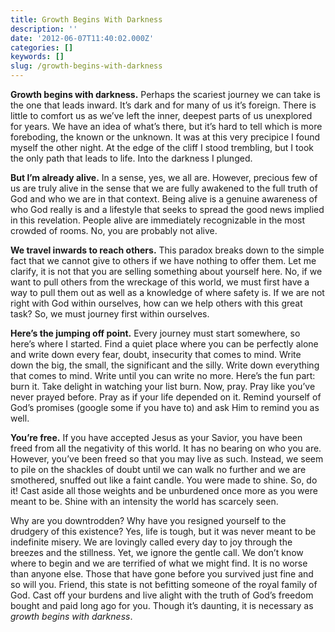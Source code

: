 ```yaml
---
title: Growth Begins With Darkness
description: ''
date: '2012-06-07T11:40:02.000Z'
categories: []
keywords: []
slug: /growth-begins-with-darkness
---
```


**Growth begins with darkness.** Perhaps the scariest journey we can take is the one that leads inward. It’s dark and for many of us it’s foreign. There is little to comfort us as we’ve left the inner, deepest parts of us unexplored for years. We have an idea of what’s there, but it’s hard to tell which is more foreboding, the known or the unknown. It was at this very precipice I found myself the other night. At the edge of the cliff I stood trembling, but I took the only path that leads to life. Into the darkness I plunged.

**But I’m already alive.** In a sense, yes, we all are. However, precious few of us are truly alive in the sense that we are fully awakened to the full truth of God and who we are in that context. Being alive is a genuine awareness of who God really is and a lifestyle that seeks to spread the good news implied in this revelation. People alive are immediately recognizable in the most crowded of rooms. No, you are probably not alive.

**We travel inwards to reach others.** This paradox breaks down to the simple fact that we cannot give to others if we have nothing to offer them. Let me clarify, it is not that you are selling something about yourself here. No, if we want to pull others from the wreckage of this world, we must first have a way to pull them out as well as a knowledge of where safety is. If we are not right with God within ourselves, how can we help others with this great task? So, we must journey first within ourselves.

**Here’s the jumping off point.** Every journey must start somewhere, so here’s where I started. Find a quiet place where you can be perfectly alone and write down every fear, doubt, insecurity that comes to mind. Write down the big, the small, the significant and the silly. Write down everything that comes to mind. Write until you can write no more. Here’s the fun part: burn it. Take delight in watching your list burn. Now, pray. Pray like you’ve never prayed before. Pray as if your life depended on it. Remind yourself of God’s promises (google some if you have to) and ask Him to remind you as well.

**You’re free.** If you have accepted Jesus as your Savior, you have been freed from all the negativity of this world. It has no bearing on who you are. However, you’ve been freed so that you may live as such. Instead, we seem to pile on the shackles of doubt until we can walk no further and we are smothered, snuffed out like a faint candle. You were made to shine. So, do it! Cast aside all those weights and be unburdened once more as you were meant to be. Shine with an intensity the world has scarcely seen.

Why are you downtrodden? Why have you resigned yourself to the drudgery of this existence? Yes, life is tough, but it was never meant to be indefinite misery. We are lovingly called every day to joy through the breezes and the stillness. Yet, we ignore the gentle call. We don’t know where to begin and we are terrified of what we might find. It is no worse than anyone else. Those that have gone before you survived just fine and so will you. Friend, this state is not befitting someone of the royal family of God. Cast off your burdens and live alight with the truth of God’s freedom bought and paid long ago for you. Though it’s daunting, it is necessary as _growth begins with darkness_.